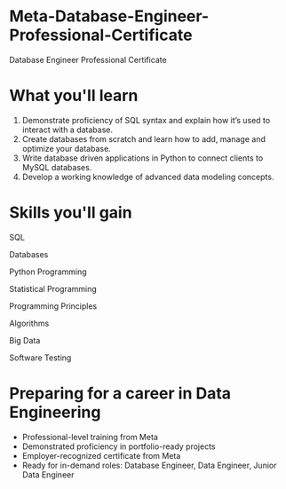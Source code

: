 # Meta-Database-Engineer-Professional-Certificate
Database Engineer Professional Certificate

# What you'll learn
1. Demonstrate proficiency of SQL syntax and explain how it’s used to interact with a database.
2. Create databases from scratch and learn how to add, manage and optimize your database.
3. Write database driven applications in Python to connect clients to MySQL databases.
4. Develop a working knowledge of advanced data modeling concepts.

# Skills you'll gain

SQL

Databases

Python Programming

Statistical Programming

Programming Principles

Algorithms

Big Data

Software Testing


# Preparing for a career in Data Engineering
- Professional-level training from Meta
- Demonstrated proficiency in portfolio-ready projects
- Employer-recognized certificate from Meta
- Ready for in-demand roles: Database Engineer, Data Engineer, Junior Data Engineer
